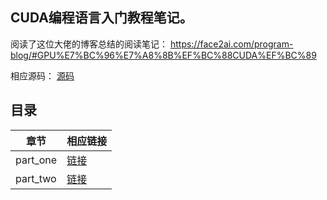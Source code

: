 ## CUDA编程语言入门教程笔记。

阅读了这位大佬的博客总结的阅读笔记：
<https://face2ai.com/program-blog/#GPU%E7%BC%96%E7%A8%8B%EF%BC%88CUDA%EF%BC%89>

相应源码：
[源码](https://github.com/Tony-Tan/CUDA_Freshman.git)
## 目录


|章节     |     相应链接    |
|---------|-----------------|
|part_one| [链接](notes/part_one.md) |
| part_two | [链接](notes/part_two.md) |
